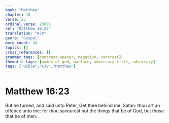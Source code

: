 ```yaml
---
book: "Matthew"
chapter: 16
verse: 23
ordinal_verse: 23696
ref: "Matthew 16:23"
translation: "KJV"
genre: "Gospel"
word_count: 34
topics: []
cross_references: []
grammar_tags: [contrast-opener, negation, contrast]
thematic_tags: [names-of-god, warfare, adversary-title, adversary]
tags: ["Bible","KJV","Matthew"]
---
```


# Matthew 16:23

But he turned, and said unto Peter, Get thee behind me, Satan: thou art an offence unto me: for thou savourest not the things that be of God, but those that be of men.
